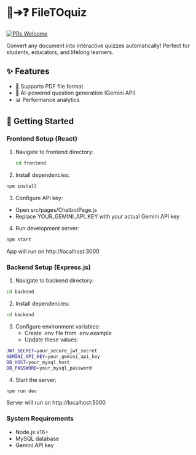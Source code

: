 # 📄➔❓ FileTOquiz

[![PRs Welcome](https://img.shields.io/badge/PRs-welcome-brightgreen.svg)](https://github.com/fouratidani/FileTOquiz/pulls)

Convert any document into interactive quizzes automatically! Perfect for students, educators, and lifelong learners.

## ✨ Features

- 📂 Supports PDF file format
- 🧠 AI-powered question generation (Gemini API)
- 📊 Performance analytics

## 🚀 Getting Started

### Frontend Setup (React)

1. Navigate to frontend directory:
   ```bash
   cd frontend
   ```
2. Install dependencies:
```bash
npm install
```
3. Configure API key:

- Open src/pages/ChatbotPage.js
- Replace YOUR_GEMINI_API_KEY with your actual Gemini API key

4. Run development server:
```bash
npm start
```
App will run on http://localhost:3000

### Backend Setup (Express.js)

1. Navigate to backend directory:
  ```bash
  cd backend
  ```
2. Install dependencies:
  ```bash
  cd backend
  ```
3. Configure environment variables:
   - Create .env file from .env.example
   - Update these values:
```bash
JWT_SECRET=your_secure_jwt_secret
GEMINI_API_KEY=your_gemini_api_key
DB_HOST=your_mysql_host
DB_PASSWORD=your_mysql_password
```
4. Start the server:
```bash
npm run dev
```
Server will run on http://localhost:5000

### System Requirements

- Node.js v16+
- MySQL database
- Gemini API key

